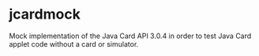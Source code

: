 # jcardmock
Mock implementation of the Java Card API 3.0.4 in order to test Java Card applet code without a card or simulator.
